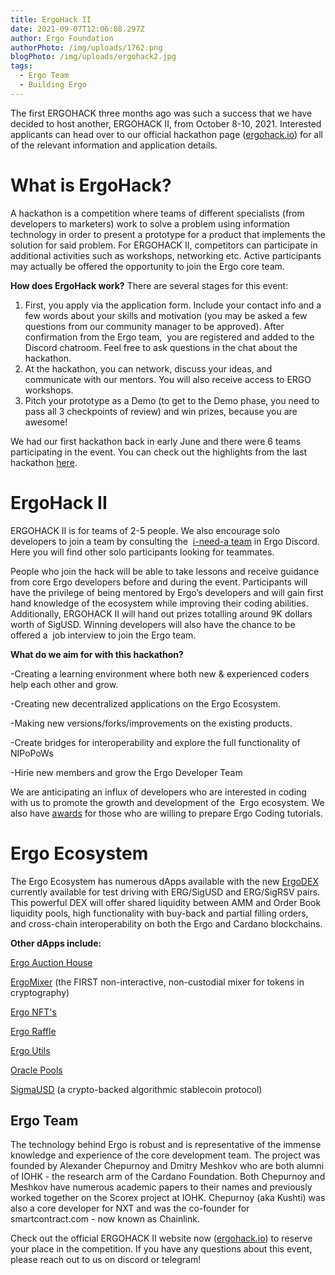 ```yaml
---
title: ErgoHack II
date: 2021-09-07T12:06:08.297Z
author: Ergo Foundation
authorPhoto: /img/uploads/1762.png
blogPhoto: /img/uploads/ergohack2.jpg
tags:
  - Ergo Team
  - Building Ergo
---
```

<!--StartFragment-->

The first ERGOHACK three months ago was such a success that we have decided to host another, ERGOHACK II, from October 8-10, 2021. Interested applicants can head over to our official hackathon page ([ergohack.io](ergohack.io)) for all of the relevant information and application details. 

# What is ErgoHack?  

A hackathon is a competition where teams of different specialists (from developers to marketers) work to solve a problem using information technology in order to present a prototype for a product that implements the solution for said problem. For ERGOHACK II, competitors can participate in additional activities such as workshops, networking etc. Active participants may actually be offered the opportunity to join the Ergo core team. 



**How does ErgoHack work?** There are several stages for this event:



1. First, you apply via the application form. Include your contact info and a few words about your skills and motivation (you may be asked a few questions from our community manager to be approved). After confirmation from the Ergo team,  you are registered and added to the Discord chatroom. Feel free to ask questions in the chat about the hackathon.
2. At the hackathon, you can network, discuss your ideas, and communicate with our mentors. You will also receive access to ERGO workshops.
3. Pitch your prototype as a Demo (to get to the Demo phase, you need to pass all 3 checkpoints of review) and win prizes, because you are awesome!



We had our first hackathon back in early June and there were 6 teams participating in the event. You can check out the highlights from the last hackathon [here](https://curiaregiscrypto.medium.com/ergohack-results-f7d72711a9db). 



# ErgoHack II



ERGOHACK II is for teams of 2-5 people. We also encourage solo developers to join a team by consulting the  [i-need-a team](https://discord.gg/UcQsH7Sg) in Ergo Discord. Here you will find other solo participants looking for teammates. 



People who join the hack will be able to take lessons and receive guidance from core Ergo developers before and during the event. Participants will have the privilege of being mentored by Ergo’s developers and will gain first hand knowledge of the ecosystem while improving their coding abilities. Additionally, ERGOHACK II will hand out prizes totalling around 9K dollars worth of SigUSD. Winning developers will also have the chance to be offered a  job interview to join the Ergo team.



**What do we aim for with this hackathon?**



\-Creating a learning environment where both new & experienced coders help each other and grow. 

\-Creating new decentralized applications on the Ergo Ecosystem. 

\-Making new versions/forks/improvements on the existing products.

\-Create bridges for interoperability and explore the full functionality of NIPoPoWs

\-Hirie new members and grow the Ergo Developer Team



We are anticipating an influx of developers who are interested in coding with us to promote the growth and development of the  Ergo ecosystem. We also have [awards](https://github.com/ergoplatform/grow-ergo/issues) for those who are willing to prepare Ergo Coding tutorials.



# Ergo Ecosystem



The Ergo Ecosystem has numerous dApps available with the new [ErgoDEX](https://ergodex.io/) currently available for test driving with ERG/SigUSD and ERG/SigRSV pairs. This powerful DEX will offer shared liquidity between AMM and Order Book liquidity pools, high functionality with buy-back and partial filling orders, and cross-chain interoperability on both the Ergo and Cardano blockchains.



**Other dApps include:**

[Ergo Auction House](https://ergoauctions.org/#/auction/active?type=picture)

[ErgoMixer](https://github.com/ergoMixer/ergoMixBack) (the FIRST non-interactive, non-custodial mixer for tokens in cryptography)

[Ergo NFT's](https://ergonfts.org/)

[Ergo Raffle](http://beta.ergoraffle.com)

[Ergo Utils](https://ergoutils.org/#/token)

[Oracle Pools](https://explorer.ergoplatform.com/en/oracle-pools-list)

[SigmaUSD](https://sigmausd.io/#/) (a crypto-backed algorithmic stablecoin protocol)



## Ergo Team



The technology behind Ergo is robust and is representative of the immense knowledge and experience of the core development team. The project was founded by Alexander Chepurnoy and Dmitry Meshkov who are both alumni of IOHK - the research arm of the Cardano Foundation. Both Chepurnoy and Meshkov have numerous academic papers to their names and previously worked together on the Scorex project at IOHK. Chepurnoy (aka Kushti) was also a core developer for NXT and was the co-founder for smartcontract.com - now known as Chainlink.



Check out the official ERGOHACK II website now ([ergohack.io](http://ergohack.io)) to reserve your place in the competition. If you have any questions about this event, please reach out to us on discord or telegram!



<!--EndFragment-->